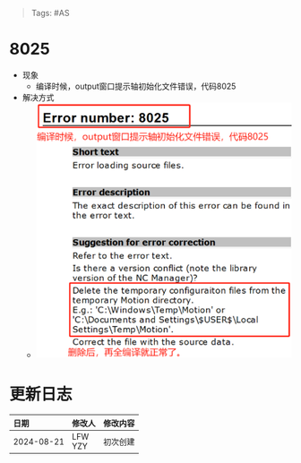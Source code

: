 > Tags: #AS

# 8025

- 现象
    - 编译时候，output窗口提示轴初始化文件错误，代码8025
- 解决方式
    - ![undefined](FILES/8025/image-20240821225041093.png)

# 更新日志

| 日期         | 修改人        | 修改内容 |
| :--------- | :--------- | :--- |
| 2024-08-21 | LFW<br>YZY | 初次创建 |
